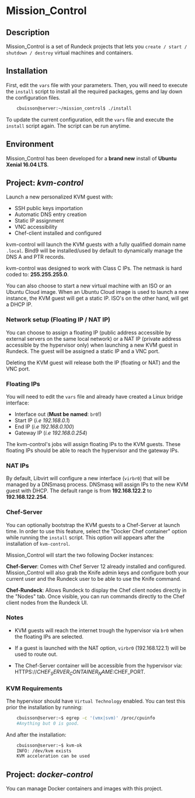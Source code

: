 # Mission_Control

## Description

Mission_Control is a set of Rundeck projects that lets you `create / start / shutdown / destroy` virtual machines and containers.

## Installation

First, edit the `vars` file with your parameters. Then, you will need to execute the `install` script to install all the required packages, gems and lay down the configuration files.
```bash
    cbuisson@server:~/mission_control$ ./install
```
To update the current configuration, edit the `vars` file and execute the `install` script again. The script can be run anytime.

## Environment

Mission_Control has been developed for a **brand new** install of **Ubuntu Xenial 16.04 LTS**.

## Project: *kvm-control*

Launch a new personalized KVM guest with:
 - SSH public keys importation
 - Automatic DNS entry creation
 - Static IP assignment
 - VNC accessibility
 - Chef-client installed and configured

kvm-control will launch the KVM guests with a fully qualified domain name `.local`. Bind9 will be installed/used by default to dynamically manage the DNS A and PTR records.

kvm-control was designed to work with Class C IPs. The netmask is hard coded to: **255.255.255.0**.

You can also choose to start a new virtual machine with an ISO or an Ubuntu Cloud image. When an Ubuntu Cloud image is used to launch a new instance, the KVM guest will get a static IP. ISO's on the other hand, will get a DHCP IP.

### Network setup (Floating IP / NAT IP)

You can choose to assign a floating IP (public address accessible by external servers on the same local network) or a NAT IP (private address accessible by the hypervisor only) when launching a new KVM guest in Rundeck. The guest will be assigned a static IP and a VNC port.

Deleting the KVM guest will release both the IP (floating or NAT) and the VNC port.

### Floating IPs

You will need to edit the `vars` file and already have created a Linux bridge interface:

 - Interface out (**Must be named**: `br0`!)
 - Start IP (*i.e 192.168.0.1*)
 - End IP (*i.e 192.168.0.100*)
 - Gateway IP (*i.e 192.168.0.254*)

The kvm-control's jobs will assign floating IPs to the KVM guests. These floating IPs should be able to reach the hypervisor and the gateway IPs.

### NAT IPs

By default, Libvirt will configure a new interface (`virbr0`) that will be managed by a DNSmasq process. DNSmasq will assign IPs to the new KVM guest with DHCP. The default range is from **192.168.122.2** to **192.168.122.254**.

### Chef-Server

You can optionally bootstrap the KVM guests to a Chef-Server at launch time.
In order to use this feature, select the "Docker Chef container" option while running the `install` script. This option will appears after the installation of `kvm-control`.

Mission_Control will start the two following Docker instances:

**Chef-Server**: Comes with Chef Server 12 already installed and configured. Mission_Control will also grab the Knife admin keys and configure both your current user and the Rundeck user to be able to use the Knife command.

**Chef-Rundeck**: Allows Rundeck to display the Chef client nodes directly in the "Nodes" tab. Once visible, you can run commands directly to the Chef client nodes from the Rundeck UI.

### Notes

 - KVM guests will reach the internet trough the hypervisor via `br0` when the floating IPs are selected.

 - If a guest is launched with the NAT option, `virbr0` (192.168.122.1) will be used to route out.

 - The Chef-Server container will be accessible from the hypervisor via: HTTPS://$CHEF_SERVER_CONTAINER_NAME:$CHEF_PORT.

### KVM Requirements

The hypervisor should have `Virtual Technology` enabled. You can test this prior the installation by running:
```bash
    cbuisson@server:~$ egrep -c '(vmx|svm)' /proc/cpuinfo
    #Anything but 0 is good.
```
And after the installation:
```bash
    cbuisson@server:~$ kvm-ok
    INFO: /dev/kvm exists
    KVM acceleration can be used
```

## Project: *docker-control*

You can manage Docker containers and images with this project.
